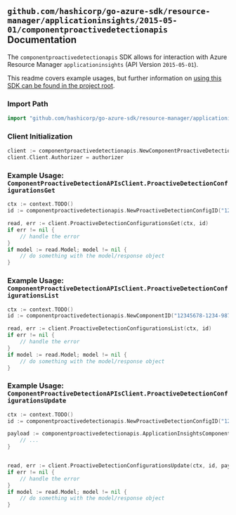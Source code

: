 
## `github.com/hashicorp/go-azure-sdk/resource-manager/applicationinsights/2015-05-01/componentproactivedetectionapis` Documentation

The `componentproactivedetectionapis` SDK allows for interaction with Azure Resource Manager `applicationinsights` (API Version `2015-05-01`).

This readme covers example usages, but further information on [using this SDK can be found in the project root](https://github.com/hashicorp/go-azure-sdk/tree/main/docs).

### Import Path

```go
import "github.com/hashicorp/go-azure-sdk/resource-manager/applicationinsights/2015-05-01/componentproactivedetectionapis"
```


### Client Initialization

```go
client := componentproactivedetectionapis.NewComponentProactiveDetectionAPIsClientWithBaseURI("https://management.azure.com")
client.Client.Authorizer = authorizer
```


### Example Usage: `ComponentProactiveDetectionAPIsClient.ProactiveDetectionConfigurationsGet`

```go
ctx := context.TODO()
id := componentproactivedetectionapis.NewProactiveDetectionConfigID("12345678-1234-9876-4563-123456789012", "example-resource-group", "resourceName", "configurationId")

read, err := client.ProactiveDetectionConfigurationsGet(ctx, id)
if err != nil {
	// handle the error
}
if model := read.Model; model != nil {
	// do something with the model/response object
}
```


### Example Usage: `ComponentProactiveDetectionAPIsClient.ProactiveDetectionConfigurationsList`

```go
ctx := context.TODO()
id := componentproactivedetectionapis.NewComponentID("12345678-1234-9876-4563-123456789012", "example-resource-group", "resourceName")

read, err := client.ProactiveDetectionConfigurationsList(ctx, id)
if err != nil {
	// handle the error
}
if model := read.Model; model != nil {
	// do something with the model/response object
}
```


### Example Usage: `ComponentProactiveDetectionAPIsClient.ProactiveDetectionConfigurationsUpdate`

```go
ctx := context.TODO()
id := componentproactivedetectionapis.NewProactiveDetectionConfigID("12345678-1234-9876-4563-123456789012", "example-resource-group", "resourceName", "configurationId")

payload := componentproactivedetectionapis.ApplicationInsightsComponentProactiveDetectionConfiguration{
	// ...
}


read, err := client.ProactiveDetectionConfigurationsUpdate(ctx, id, payload)
if err != nil {
	// handle the error
}
if model := read.Model; model != nil {
	// do something with the model/response object
}
```
